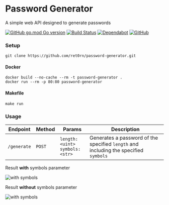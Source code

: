 # Password Generator
A simple web API designed to generate passwords

[![GitHub go.mod Go version](https://img.shields.io/github/go-mod/go-version/ret0rn/password-generator?style=plastic)](https://github.com/ret0rn/password-generator/blob/main/go.mod) [![Build Status](https://img.shields.io/endpoint.svg?url=https%3A%2F%2Factions-badge.atrox.dev%2Fret0rn%2Fpassword-generator%2Fbadge%3Fref%3Dmain&style=plastic)](https://actions-badge.atrox.dev/ret0rn/password-generator/goto?ref=main) [![Dependabot](https://img.shields.io/badge/dependabot-eneble-brightgreen?style=plastic&logo=dependabot)](https://dependabot.com/) [![GitHub](https://img.shields.io/github/license/ret0rn/password-generator?style=plastic&color=brightgreen)](https://github.com/ret0rn/password-generator/blob/main/LICENCE)

### Setup

```
git clone https://github.com/ret0rn/password-generator.git
```


#### Docker
```
docker build --no-cache --rm -t password-generator .
docker run --rm -p 80:80 password-generator 
```

#### Makefile
```
make run
```

### Usage 

|Endpoint | Method | Params | Description|
|---------|--------|------------|--------|
|```/generate```| ```POST```| ```length: <uint>``` <br> ```symbols: <str>```| Generates a password of the specified ```length``` and including the specified ```symbols```


Result **with** symbols parameter


<img src="https://i.imgur.com/33ssQuy.jpg" alt="with symbols">


Result **without** symbols parameter

<img src="https://i.imgur.com/kNBeYPS.jpg" alt="with symbols">
